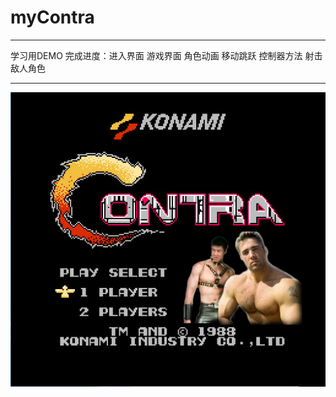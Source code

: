 # myContra
***
学习用DEMO 完成进度：进入界面 游戏界面 角色动画 移动跳跃 控制器方法 射击 敌人角色
***
![](https://github.com/BOXinWORLD/myContra/raw/master/Resources/tex/MainBG.jpg)
